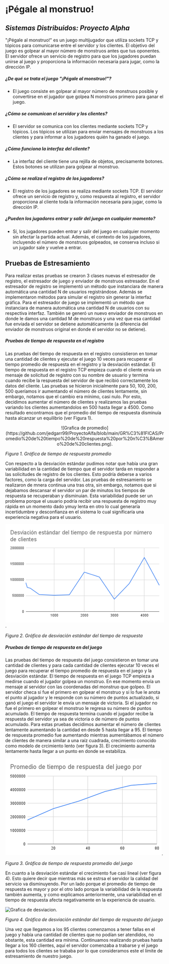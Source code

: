 # ¡Pégale al monstruo!
## _Sistemas Distribuidos: Proyecto Alpha_




"¡Pégale al monstruo!" es un juego multijugador que utiliza sockets TCP y tópicos para comunicarse entre el servidor y los clientes. El objetivo del juego es golpear al mayor número de monstruos antes que tus oponentes. El servidor ofrece un servicio de registro para que los jugadores puedan unirse al juego y proporciona la información necesaria para jugar, como la dirección IP. 


##### ¿De qué se trata el juego "¡Pégale al monstruo!"?

- El juego consiste en golpear al mayor número de monstruos posible y convertirse en el jugador que golpea N monstruos primero para ganar el juego.

##### ¿Cómo se comunican el servidor y los clientes?

- El servidor se comunica con los clientes mediante sockets TCP y tópicos. Los tópicos se utilizan para enviar mensajes de monstruos a los clientes y para informar a los jugadores quién ha ganado el juego.

##### ¿Cómo funciona la interfaz del cliente?

- La interfaz del cliente tiene una rejilla de objetos, precisamente botones. Estos botones se utilizan para golpear al monstruo.

##### ¿Cómo se realiza el registro de los jugadores?

- El registro de los jugadores se realiza mediante sockets TCP. El servidor ofrece un servicio de registro y, como respuesta al registro, el servidor proporciona al cliente toda la información necesaria para jugar, como la dirección IP.

##### ¿Pueden los jugadores entrar y salir del juego en cualquier momento?

- Sí, los jugadores pueden entrar y salir del juego en cualquier momento sin afectar la partida actual. Además, el contexto de los jugadores, incluyendo el número de monstruos golpeados, se conserva incluso si un jugador sale y vuelve a entrar.


## Pruebas de Estresamiento 
Para realizar estas pruebas se crearon 3 clases nuevas el estresador de registro, el estresador de juego y enviador de monstruos estresador. En el estresador de registro se implementó un método que instanciara de manera automática una cantidad N de usuarios registrándose. Además se implementaron métodos para simular el registro sin generar la interfaz gráfica. Para el estresador de juego se implementó un método que instanciara de manera automática una cantidad N de usuarios con su respectiva interfaz. También se generó un nuevo enviador de monstruos en donde le damos una cantidad M de monstruos y una vez que esa cantidad fue enviada el servidor se detiene automáticamente (a diferencia del enviador de monstruos original en donde el servidor no se detiene).
##### Pruebas de tiempo de respuesta en el registro
Las pruebas del tiempo de respuesta en el registro consistieron en tomar una cantidad de clientes y ejecutar el juego 10 veces para recuperar el tiempo promedio de respuesta en el registro y la desviación estándar. 
El tiempo de respuesta en el registro TCP empieza cuando el cliente envía un mensaje de solicitud de registro con su nombre de usuario y termina cuando recibe la respuesta del servidor de que recibió correctamente los datos del cliente.
Las pruebas se hicieron inicialmente para 50, 100, 200, 500 queríamos ir aumentando el número de clientes lentamente, sin embargo, notamos que el cambio era mínimo, casi nulo. Por esto, decidimos aumentar el número de clientes y realizamos las pruebas variando los clientes aumentandolos en 500 hasta llegar a 4500.
Como resultado encontramos que el promedio del tiempo de respuesta disminuía hasta alcanzar un equilibrio (ver Figura 1). 

<div style="text-align: center;">
![Grafica de promedio](https://github.com/jedgarr99/ProyectoAlfa/blob/main/GR%C3%81FICAS/Promedio%20de%20tiempo%20de%20respuesta%20por%20n%C3%BAmero%20de%20clientes.png).  
   
 </div> 
 
*Figura 1. Gráfica de tiempo de respuesta promedio*


Con respecto a la desviación estándar pudimos notar que había una gran variabilidad en la cantidad de tiempo que el servidor tarda en responder a las solicitudes de registro de los clientes. Esto podría deberse a varios factores, como la carga del servidor. Las pruebas de estresamiento se realizaron de mnera continua una tras otra, sin embargo, notamos que si dejabamos descansar el servidor un par de minutos los tiempos de respuesta se recuperaban y disminuian. Esta variabilidad puede ser un problema porque el usuario podría recibir una respuesta de registro muy rápida en un momento dado ymuy lenta en otro lo cual generaría incertidumbre y desconfianza en el sistema lo cual significaría una experiencia negativa para el usuario.  
  
   
![Grafica de desviacion](https://github.com/jedgarr99/ProyectoAlfa/blob/main/GR%C3%81FICAS/Desviaci%C3%B3n%20est%C3%A1ndar%20del%20tiempo%20de%20respuesta%20por%20n%C3%BAmero%20de%20clientes.png?raw=true). 

*Figura 2. Gráfica de desviación estándar del tiempo de respuesta*
##### Pruebas de tiempo de respuesta en del juego
Las pruebas del tiempo de respuesta del juego consistieron en tomar una cantidad de clientes y para cada cantidad de clientes ejecutar 10 veces el juego para recuperar el tiempo promedio de respuesta en el juego y la desviación estándar. 
El tiempo de respuesta en el juego TCP empieza a medirse cuando el jugador golpea un monstruo. En ese momento envía un mensaje al servidor con las coordenadas del monstruo que golpeo. El servidor checa si fue el primero en golpear el monstruo y si lo fue le anota el punto al jugador y le responde con su número de puntos actualizado, si ganó el juego el servidor le envía un mensaje de victoria. Si el jugador no fue el primero en golpear el monstruo le regresa su número de puntos acumulado. El tiempo de respuesta termina cuando el jugador recibe la respuesta del servidor ya sea de victoria o de número de puntos acumulado.
Para estas pruebas decidimos aumentar el número de clientes lentamente aumentando la cantidad en desde 5 hasta llegar a 95. El tiempo de respuesta promedio fue aumentando mientras aumentábamos el número de clientes de manera similar a una raíz cuadrada, crecimiento conocido como modelo de crcimiento lento (ver figura 3). El crecimiento aumenta lentamente hasta llegar a un punto en donde se estabiliza.   
  



![Grafica de promedio](https://github.com/jedgarr99/ProyectoAlfa/blob/main/GR%C3%81FICAS/Promedio%20de%20tiempo%20de%20respuesta%20del%20juego%20por%20nu%CC%81mero%20de%20clientes.png). 
  
*Figura 3. Gráfica de tiempo de respuesta promedio del juego*

En cuanto a la desviación estándar el crecimiento fue casi lineal (ver figura 4). Esto quiere decir que mientras más se estrsa el servidor la calidad del servicio va disminuyendo. Por un lado porque el promedio de tiempo de respuesta es mayor y por el otro lado porque la variabilidad de la respuesta también aumenta, y como explicamos anteriormente, una variabilidad en el tiempo de respuesta afecta negativamente en la experiencia de usuario.
  
  

![Grafica de desviacion](https://github.com/jedgarr99/ProyectoAlfa/blob/main/GR%C3%81FICAS/Desviacio%CC%81n%20esta%CC%81ndar%20del%20tiempo%20de%20respuesta%20de%20juego%20por%20nu%CC%81mero%20de%20clientes.png). 
  
*Figura 4. Gráfica de desviación estándar del tiempo de respuesta del juego*

Una vez que llegamos a los 95 clientes comenzamos a tener fallas en el juego y había una cantidad de clientes que no podían ser atendidos, no obstante, esta cantidad era mínima. Continuamos realizando pruebas hasta llegar a los 160 clientes, aquí el servidor comenzaba a trabarse y el juego para todos los clientes se trababa por lo que consideramos este el límite de estresamiento de nuestro juego. 







